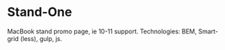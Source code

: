 # Stand-One
MacBook stand promo page, ie 10-11 support. Technologies: BEM, Smart-grid (less), gulp, js.
